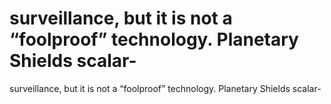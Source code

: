 # surveillance, but it is not a “foolproof” technology. Planetary Shields scalar-

surveillance, but it is not a “foolproof” technology. Planetary Shields scalar-